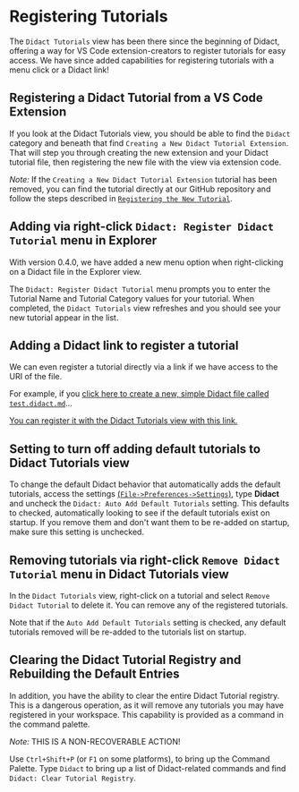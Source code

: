 # Registering Tutorials

The `Didact Tutorials` view has been there since the beginning of Didact, offering a way for VS Code extension-creators to register tutorials for easy access. We have since added capabilities for registering tutorials with a menu click or a Didact link!

## Registering a Didact Tutorial from a VS Code Extension

If you look at the Didact Tutorials view, you should be able to find the `Didact` category and beneath that find `Creating a New Didact Tutorial Extension`. That will step you through creating the new extension and your Didact tutorial file, then registering the new file with the view via extension code.

*Note:* If the `Creating a New Didact Tutorial Extension` tutorial has been removed, you can find the tutorial directly at our GitHub repository and follow the steps described in [`Registering the New Tutorial`](https://github.com/redhat-developer/vscode-didact/blob/master/create_extension/create-new-tutorial-with-extension.didact.md#registering-the-new-tutorial).

## Adding via right-click `Didact: Register Didact Tutorial` menu in Explorer

With version 0.4.0, we have added a new menu option when right-clicking on a Didact file in the Explorer view. 

The `Didact: Register Didact Tutorial` menu prompts you to enter the Tutorial Name and Tutorial Category values for your tutorial. When completed, the `Didact Tutorials` view refreshes and you should see your new tutorial appear in the list.

## Adding a Didact link to register a tutorial

We can even register a tutorial directly via a link if we have access to the URI of the file. 

For example, if you [click here to create a new, simple Didact file called `test.didact.md`](didact://?commandId=vscode.didact.scaffoldProject&extFilePath=redhat.vscode-didact/examples/register-tutorial.project.json)...

[You can register it with the Didact Tutorials view with this link.](didact://?commandId=vscode.didact.registry.addUri&projectFilePath=test.didact.md&&text=New%20Tutorial$$New%20Category)

## Setting to turn off adding default tutorials to Didact Tutorials view

To change the default Didact behavior that automatically adds the default tutorials, access the settings [(`File->Preferences->Settings`)](didact://?commandId=workbench.action.openSettings), type **Didact** and uncheck the `Didact: Auto Add Default Tutorials` setting. This defaults to checked, automatically looking to see if the default tutorials exist on startup. If you remove them and don't want them to be re-added on startup, make sure this setting is unchecked.

## Removing tutorials via right-click `Remove Didact Tutorial` menu in Didact Tutorials view

In the `Didact Tutorials` view, right-click on a tutorial and select `Remove Didact Tutorial` to delete it. You can remove any of the registered tutorials.

Note that if the `Auto Add Default Tutorials` setting is checked, any default tutorials removed will be re-added to the tutorials list on startup. 

## Clearing the Didact Tutorial Registry and Rebuilding the Default Entries

In addition, you have the ability to clear the entire Didact Tutorial registry. This is a dangerous operation, as it will remove any tutorials you may have registered in your workspace. This capability is provided as a command in the command palette.

*Note:* THIS IS A NON-RECOVERABLE ACTION! 

Use `Ctrl+Shift+P` (or `F1` on some platforms), to bring up the Command Palette. Type `Didact` to bring up a list of Didact-related commands and find `Didact: Clear Tutorial Registry`.

